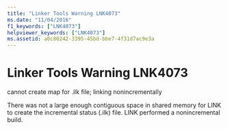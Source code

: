 ```yaml
---
title: "Linker Tools Warning LNK4073"
ms.date: "11/04/2016"
f1_keywords: ["LNK4073"]
helpviewer_keywords: ["LNK4073"]
ms.assetid: a0c80242-3395-45bd-bbe7-4f31d7ac9e3a
---
```

# Linker Tools Warning LNK4073

cannot create map for .ilk file; linking nonincrementally

There was not a large enough contiguous space in shared memory for LINK to create the incremental status (.ilk) file. LINK performed a nonincremental build.
